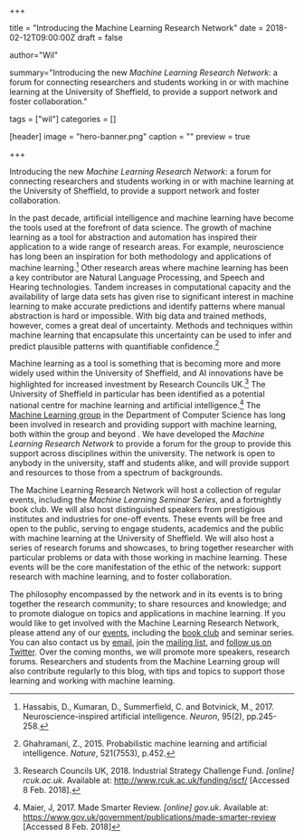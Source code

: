 +++

title = "Introducing the Machine Learning Research Network"
date = 2018-02-12T09:00:00Z
draft = false

author="Wil"

summary="Introducing the new _Machine Learning Research Network_: a forum for connecting researchers and students working in or with machine learning at the University of Sheffield, to provide a support network and foster collaboration."

tags = ["wil"]
categories = []


[header]
image = "hero-banner.png"
caption = ""
preview = true

+++

Introducing the new _Machine Learning Research Network_: a forum for connecting researchers and students working in or with machine learning at the University of Sheffield, to provide a support network and foster collaboration.

In the past decade, artificial intelligence and machine learning have become the tools used at the forefront of data science. The growth of machine learning as a tool for abstraction and automation has inspired their application to a wide range of research areas. For example, neuroscience has long been an inspiration for both methodology and applications of machine learning.[^Hassabis2017] Other research areas where machine learning has been a key contributor are Natural Language Processing, and Speech and Hearing technologies.  Tandem increases in computational capacity and the availability of large data sets has given rise to significant interest in machine learning to make accurate predictions and identify patterns where manual abstraction is hard or impossible. With big data and trained methods, however, comes a great deal of uncertainty. Methods and techniques within machine learning that encapsulate this uncertainty can be used to infer and predict plausible patterns with quantifiable confidence.[^Ghahramani2015]

Machine learning as a tool is something that is becoming more and more widely used within the University of Sheffield, and AI innovations have be highlighted for increased investment by Research Councils UK.[^RCUK] The University of Sheffield in particular has been identified as a potential national centre for machine learning and artificial intelligence.[^MadeSmarter] The [Machine Learning group](https://www.sheffield.ac.uk/dcs/research/groups/machine-learning) in the Department of Computer Science has long been involved in research and providing support with machine learning, both within the group and beyond . We have developed the _Machine Learning Research Network_ to provide a forum for the group to provide this support across disciplines within the university. The network is open to anybody in the university, staff and students alike, and will provide support and resources to those from a spectrum of backgrounds.

The Machine Learning Research Network will host a collection of regular events, including the _Machine Learning Seminar Series_, and a fortnightly book club. We will also host distinguished speakers from prestigious institutes and industries for one-off events. These events will be free and open to the public, serving to engage students, academics and the public with machine learning at the University of Sheffield. We will also host a series of research forums and showcases, to bring together researcher with particular problems or data with those working in machine learning. These events will be the core manifestation of the ethic of the network: support research with machine learning, and to foster collaboration.

The philosophy encompassed by the network and in its events is to bring together the research community; to share resources and knowledge; and to promote dialogue on topics and applications in machine learning. If you would like to get involved with the Machine Learning Research Network, please attend any of our [events](/talk), including the [book club](/bookclub) and seminar series. You can also contact us by [email](mailto:mlnet@sheffield.ac.uk), join the [mailing list](https://groups.google.com/a/sheffield.ac.uk/forum/#!forum/mlnet-group/join), and [follow us on Twitter](https://twitter.com/sheffieldmlnet). Over the coming months, we will promote more speakers, research forums. Researchers and students from the Machine Learning group will also contribute regularly to this blog, with tips and topics to support those learning and working with machine learning.


[^RCUK]: Research Councils UK, 2018. Industrial Strategy Challenge Fund. _[online] rcuk.ac.uk_. Available at: http://www.rcuk.ac.uk/funding/iscf/ [Accessed 8 Feb. 2018].

[^Ghahramani2015]: Ghahramani, Z., 2015. Probabilistic machine learning and artificial intelligence. _Nature_, 521(7553), p.452.

[^Hassabis2017]: Hassabis, D., Kumaran, D., Summerfield, C. and Botvinick, M., 2017. Neuroscience-inspired artificial intelligence. _Neuron_, 95(2), pp.245-258.

[^MadeSmarter]: Maier, J, 2017. Made Smarter Review. _[online] gov.uk_. Available at: https://www.gov.uk/government/publications/made-smarter-review [Accessed 8 Feb. 2018]
